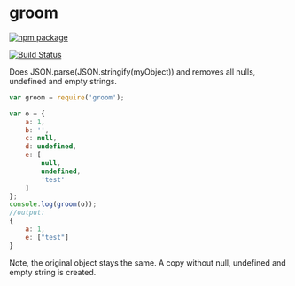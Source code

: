 # groom
[![npm package](https://nodei.co/npm/groom.png?downloads=true&downloadRank=true&stars=true)](https://nodei.co/npm/groom/)


[![Build Status](https://travis-ci.org/e-conomic/groom.svg?branch=master)](https://travis-ci.org/e-conomic/groom)

Does JSON.parse(JSON.stringify(myObject)) and removes all nulls, undefined and empty strings.

```js
var groom = require('groom');

var o = {
	a: 1,
    b: '',
    c: null,
    d: undefined,
    e: [
    	null,
        undefined,
        'test'
    ]
};
console.log(groom(o));
//output:
{
	a: 1,
	e: ["test"]
}
```

Note, the original object stays the same. A copy without null, undefined and empty string is created.